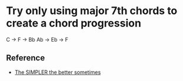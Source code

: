 # Try only using major 7th chords to create a chord progression

C -> F -> Bb
Ab -> Eb -> F

## Reference
- [The SIMPLER the better sometimes](https://youtube.com/shorts/BH4AuClW9Jc?feature=share)